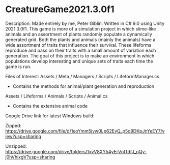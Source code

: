 # CreatureGame2021.3.0f1
 
Description:
Made entirely by me, Peter Giblin. Written in C# 9.0 using Unity 2021.3.0f1.
This game is more of a simulation project in which slime-like animals and an assortment of plants randomly populate a dynamically generated grid.
Both the plants and animals (mainly the animals) have a wide assortment of traits that influence their survival.
These lifeforms reproduce and pass on their traits with a small amount of variation each generation.
The goal of this project is to make an environment in which populations develop interesting and unique sets of traits each time the game is run.

Files of Interest:
Assets / Meta / Managers / Scripts / LifeformManager.cs
- Contains the methods for animal/plant generation and reproduction

Assets / Lifeforms / Animals / Scripts / Animal.cs
- Contains the extensive animal code

Google Drive link for latest Windows build:

Zipped: https://drive.google.com/file/d/1eoYmm5jvw0Lp62EvQ_p5o9DKpJnYeEY7/view?usp=sharing

Unzipped: https://drive.google.com/drive/folders/1xvV8XY54yErVnITdfJ_pQy-j0hVhixgV?usp=sharing

